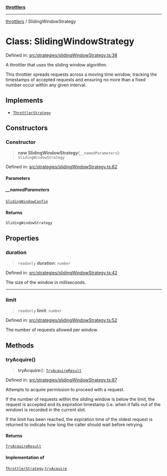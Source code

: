 [**throttlers**](../README.md)

***

[throttlers](../globals.md) / SlidingWindowStrategy

# Class: SlidingWindowStrategy

Defined in: [src/strategies/slidingWindowStrategy.ts:38](https://github.com/havelessbemore/throttlers/blob/3e64dbc7f42ad7431d8e4aaaafc9787d4a004f91/src/strategies/slidingWindowStrategy.ts#L38)

A throttler that uses the sliding window algorithm.

This throttler spreads requests across a moving time window,
tracking the timestamps of accepted requests and ensuring
no more than a fixed number occur within any given interval.

## Implements

- [`ThrottlerStrategy`](../interfaces/ThrottlerStrategy.md)

## Constructors

### Constructor

> **new SlidingWindowStrategy**(`__namedParameters`): `SlidingWindowStrategy`

Defined in: [src/strategies/slidingWindowStrategy.ts:62](https://github.com/havelessbemore/throttlers/blob/3e64dbc7f42ad7431d8e4aaaafc9787d4a004f91/src/strategies/slidingWindowStrategy.ts#L62)

#### Parameters

##### \_\_namedParameters

[`SlidingWindowConfig`](../interfaces/SlidingWindowConfig.md)

#### Returns

`SlidingWindowStrategy`

## Properties

### duration

> `readonly` **duration**: `number`

Defined in: [src/strategies/slidingWindowStrategy.ts:42](https://github.com/havelessbemore/throttlers/blob/3e64dbc7f42ad7431d8e4aaaafc9787d4a004f91/src/strategies/slidingWindowStrategy.ts#L42)

The size of the window in milliseconds.

***

### limit

> `readonly` **limit**: `number`

Defined in: [src/strategies/slidingWindowStrategy.ts:52](https://github.com/havelessbemore/throttlers/blob/3e64dbc7f42ad7431d8e4aaaafc9787d4a004f91/src/strategies/slidingWindowStrategy.ts#L52)

The number of requests allowed per window.

## Methods

### tryAcquire()

> **tryAcquire**(): [`TryAcquireResult`](../type-aliases/TryAcquireResult.md)

Defined in: [src/strategies/slidingWindowStrategy.ts:87](https://github.com/havelessbemore/throttlers/blob/3e64dbc7f42ad7431d8e4aaaafc9787d4a004f91/src/strategies/slidingWindowStrategy.ts#L87)

Attempts to acquire permission to proceed with a request.

If the number of requests within the sliding window is
below the limit, the request is accepted and its expiration
timestamp (i.e. when it falls out of the window) is
recorded in the current slot.

If the limit has been reached, the expiration time of the
oldest request is returned to indicate how long the caller
should wait before retrying.

#### Returns

[`TryAcquireResult`](../type-aliases/TryAcquireResult.md)

#### Implementation of

[`ThrottlerStrategy`](../interfaces/ThrottlerStrategy.md).[`tryAcquire`](../interfaces/ThrottlerStrategy.md#tryacquire)
